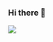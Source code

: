 ### Hi there 👋

<a href="https://tobegod.tistory.com/" target="_blank"><img src="https://img.shields.io/badge/Tistory-e95220?style=flat-square&logo=Tistory&logoColor=white"/></a>
